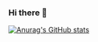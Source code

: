 ### Hi there 👋

[![Anurag's GitHub stats](https://github-readme-stats.vercel.app/api?username=Zimrahin&show_icons=true&theme=transparent)](https://github.com/anuraghazra/github-readme-stats)
